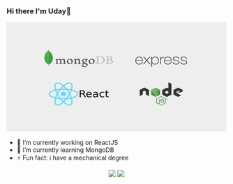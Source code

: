 ### Hi there I'm Uday👋

<img src="https://github.com/udaykiran199715/udaykiran199715/blob/master/mern-stack.png" width="800" height="250" />

- 🔭 I’m currently working on ReactJS
- 🌱 I’m currently learning MongoDB
- ⚡ Fun fact: i have a mechanical degree

<p align='center'>
  <img src="https://github-readme-stats.vercel.app/api?username=udaykiran199715&theme=vue&show_icons=true&count_private=true" height="207px" /> 
  <img src="https://github-readme-stats.vercel.app/api/top-langs/?username=udaykiran199715&theme=vue"/>

</P>



